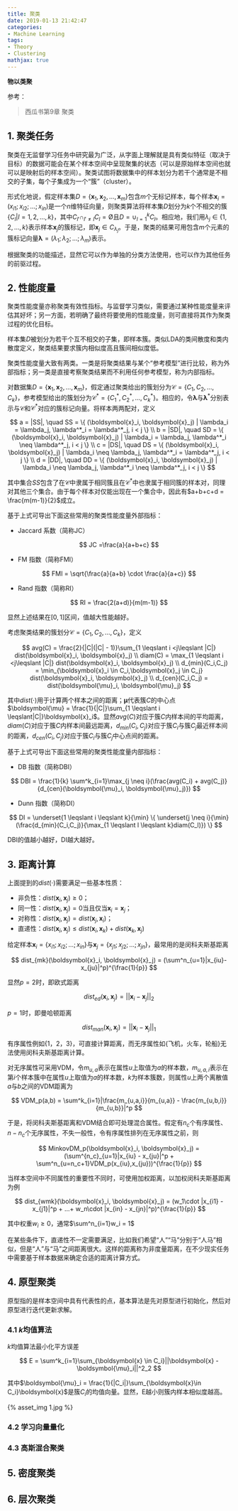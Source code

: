 ```yaml
---
title: 聚类
date: 2019-01-13 21:42:47
categories:
- Machine Learning
tags:
- Theory
- Clustering
mathjax: true
---
```


**物以类聚**

参考：

> 西瓜书第9章 聚类

## 1. 聚类任务

聚类在无监督学习任务中研究最为广泛，从字面上理解就是具有类似特征（取决于目标）的数据可能会在某个样本空间中呈现聚集的状态（可以是原始样本空间也就可以是映射后的样本空间）。聚类试图将数据集中的样本划分为若干个通常是不相交的子集，每个子集成为一个“簇”（cluster）。

形式化地说，假定样本集$D = \{ \boldsymbol{x}_1, \boldsymbol{x}_2,...,\boldsymbol{x}_m \}$包含$m$个无标记样本，每个样本$\boldsymbol{x}_i = (x_{i1};x_{i2};...;x_{in})$是一个$n$维特征向量，则聚类算法将样本集$D$划分为$k$个不相交的簇$\{ C_l|l = 1,2,...,k \}$，其中$C_{l'} \cap_{l'\neq l} C_l = \text{\O}$且$D = \cup^k_{l=1}C_l$。相应地，我们用$\lambda_j \in \{ 1,2,...,k \}$表示样本$\boldsymbol{x}_j$的簇标记，即$\boldsymbol{x}_j \in C_{\lambda_j}$。于是，聚类的结果可用包含$m$个元素的簇标记向量$\boldsymbol{\lambda} = (\lambda_1;\lambda_2;...;\lambda_m)$表示。

根据聚类的功能描述，显然它可以作为单独的分类方法使用，也可以作为其他任务的前驱过程。

## 2. 性能度量

聚类性能度量亦称聚类有效性指标。与监督学习类似，需要通过某种性能度量来评估其好坏；另一方面，若明确了最终将要使用的性能度量，则可直接将其作为聚类过程的优化目标。

样本集$D$被划分为若干个互不相交的子集，即样本簇。类似LDA的类间散度和类内散度定义，聚类结果要求簇内相似度高且簇间相似度低。

聚类性能度量大致有两类。一类是将聚类结果与某个“参考模型”进行比较，称为外部指标；另一类是直接考察聚类结果而不利用任何参考模型，称为内部指标。

对数据集$D = \{ \boldsymbol{x}_1, \boldsymbol{x}_2,...,\boldsymbol{x}_m \}$，假定通过聚类给出的簇划分为$\mathcal{C} = \{ C_1, C_2,...,C_k \}$，参考模型给出的簇划分为$\mathcal{C}^* = \{ C_1^*, C_2^*,...,C_k^* \}$。相应的，令$\boldsymbol{\lambda}$与$\boldsymbol{\lambda}^*$分别表示与$\mathcal{C}$和$\mathcal{C}^*$对应的簇标记向量。将样本两两配对，定义

$$
a = |SS|, \quad SS = \{ (\boldsymbol{x}_i, \boldsymbol{x}_j) | \lambda_i = \lambda_j, \lambda^*_i = \lambda^*_j, i < j \}
\\
b = |SD|, \quad SD = \{ (\boldsymbol{x}_i, \boldsymbol{x}_j) | \lambda_i = \lambda_j, \lambda^*_i \neq \lambda^*_j, i < j \}
\\
c = |DS|, \quad DS = \{ (\boldsymbol{x}_i, \boldsymbol{x}_j) | \lambda_i \neq \lambda_j, \lambda^*_i = \lambda^*_j, i < j \}
\\
d = |DD|, \quad DD = \{ (\boldsymbol{x}_i, \boldsymbol{x}_j) | \lambda_i \neq \lambda_j, \lambda^*_i \neq \lambda^*_j, i < j \}
$$

其中集合$SS$包含了在$\mathcal{C}$中隶属于相同簇且在$\mathcal{C}^*$中也隶属于相同簇的样本对，同理对其他三个集合。由于每个样本对仅能出现在一个集合中，因此有$a+b+c+d = \frac{m(m-1)}{2}$成立。

基于上式可导出下面这些常用的聚类性能度量外部指标：

* Jaccard 系数（简称JC）

$$
JC =\frac{a}{a+b+c}
$$

* FM 指数（简称FMI）

$$
FMI = \sqrt{\frac{a}{a+b} \cdot \frac{a}{a+c}}
$$

* Rand 指数（简称RI）

$$
RI = \frac{2(a+d)}{m(m-1)}
$$

显然上述结果在$[0,1]$区间，值越大性能越好。

考虑聚类结果的簇划分$\mathcal{C} = \{ C_1,C_2,...,C_k \}$，定义

$$
avg(C) = \frac{2}{|C|(|C| - 1)}\sum_{1 \leqslant i <j\leqslant |C|} dist(\boldsymbol{x}_i, \boldsymbol{x}_j)
\\
diam(C) = \max_{1 \leqslant i <j\leqslant |C|} dist(\boldsymbol{x}_i, \boldsymbol{x}_j)
\\
d_{min}(C_i,C_j) = \min_{\boldsymbol{x}_i \in C_i,\boldsymbol{x}_j \in C_j} dist(\boldsymbol{x}_i, \boldsymbol{x}_j)
\\
d_{cen}(C_i,C_j) = dist(\boldsymbol{\mu}_i, \boldsymbol{\mu}_j)
$$

其中$dist(\cdot)$用于计算两个样本之间的距离；$\boldsymbol{\mu}$代表簇$C$的中心点$\boldsymbol{\mu} = \frac{1}{|C|}\sum_{1 \leqslant i \leqslant|C|}\boldsymbol{x}_i$。显然$avg(C)$对应于簇$C$内样本间的平均距离，$diam(C)$对应于簇$C$内样本间最远距离，$d_{min}(C_i,C_j)$对应于簇$C_i$与簇$C_j$最近样本间的距离，$d_{cen}(C_i,C_j)$对应于簇$C_i$与簇$C_j$中心点间的距离。

基于上式可导出下面这些常用的聚类性能度量内部指标：

* DB 指数（简称DBI）

$$
DBI = \frac{1}{k} \sum^k_{i=1}\max_{j \neq i}(\frac{avg(C_i) + avg(C_j)}{d_{cen}(\boldsymbol{\mu}_i, \boldsymbol{\mu}_j)})
$$

* Dunn 指数（简称DI）

$$
DI = \underset{1 \leqslant i \leqslant k}{\min} \{ \underset{j \neq i}{\min} (\frac{d_{min}(C_i,C_j)}{\max_{1 \leqslant l \leqslant k}diam(C_l)}) \}
$$

DBI的值越小越好，DI越大越好。

## 3. 距离计算

上面提到的$dist(\cdot)$需要满足一些基本性质：

* 非负性：$dist(\boldsymbol{x}_i, \boldsymbol{x}_j) \geqslant 0$；
* 同一性：$dist(\boldsymbol{x}_i, \boldsymbol{x}_j) = 0$当且仅当$\boldsymbol{x}_i= \boldsymbol{x}_j$；
* 对称性：$dist(\boldsymbol{x}_i, \boldsymbol{x}_j) = dist(\boldsymbol{x}_j, \boldsymbol{x}_i)$；
* 直递性：$dist(\boldsymbol{x}_i, \boldsymbol{x}_j) \leqslant dist(\boldsymbol{x}_i, \boldsymbol{x}_k) + dist(\boldsymbol{x}_k, \boldsymbol{x}_j)$

给定样本$\boldsymbol{x}_i = \{ x_{i1};x_{i2};...;x_{in} \}$与$\boldsymbol{x}_j = \{ x_{j1};x_{j2};...;x_{jn} \}$，最常用的是闵科夫斯基距离

$$
dist_{mk}(\boldsymbol{x}_i, \boldsymbol{x}_j) = (\sum^n_{u=1}|x_{iu}-x_{ju}|^p)^{\frac{1}{p}}
$$

显然$p=2$时，即欧式距离

$$
dist_{ed}(\boldsymbol{x}_i, \boldsymbol{x}_j) = ||\boldsymbol{x}_i- \boldsymbol{x}_j||_2
$$

$p=1$时，即曼哈顿距离

$$
dist_{man}(\boldsymbol{x}_i, \boldsymbol{x}_j) = ||\boldsymbol{x}_i- \boldsymbol{x}_j||_1
$$

有序属性例如{1，2，3}，可直接计算距离，而无序属性如{飞机，火车，轮船}无法使用闵科夫斯基距离计算。

对无序属性可采用VDM，令$m_{u,a}$表示在属性$u$上取值为$a$的样本数，$m_{u,a,i}$表示在第$i$个样本簇中在属性$u$上取值为$a$的样本数，$k$为样本簇数，则属性$u$上两个离散值$a$与$b$之间的VDM距离为

$$
VDM_p(a,b) = \sum^k_{i=1}|\frac{m_{u,a,i}}{m_{u,a}} - \frac{m_{u,b,i}}{m_{u,b}}|^p
$$

于是，将闵科夫斯基距离和VDM结合即可处理混合属性。假定有$n_c$个有序属性、$n-n_c$个无序属性，不失一般性，令有序属性排列在无序属性之前，则

$$
MinkovDM_p(\boldsymbol{x}_i, \boldsymbol{x}_j) = (\sum^{n_c}_{u=1}|x_{iu} - x_{ju}|^p + \sum^n_{u=n_c+1}VDM_p(x_{iu},x_{ju}))^{\frac{1}{p}}
$$

当样本空间中不同属性的重要性不同时，可使用加权距离，以加权闵科夫斯基距离为例

$$
dist_{wmk}(\boldsymbol{x}_i, \boldsymbol{x}_j) = (w_1\cdot |x_{i1} - x_{j1}|^p + ...+ w_n\cdot |x_{in} - x_{jn}|^p)^{\frac{1}{p}}
$$

其中权重$w_i \geqslant 0$，通常$\sum^n_{i=1}w_i = 1$

在某些条件下，直递性不一定需要满足，比如我们希望“人”“马”分别于“人马”相似，但是“人”与“马”之间距离很大。这样的距离称为非度量距离，在不少现实任务中需要基于样本数据来确定合适的距离计算方式。

## 4. 原型聚类

原型指的是样本空间中具有代表性的点，基本算法是先对原型进行初始化，然后对原型进行迭代更新求解。

### 4.1 $k$均值算法

$k$均值算法最小化平方误差

$$
E = \sum^k_{i=1}\sum_{\boldsymbol{x} \in C_i}||\boldsymbol{x} - \boldsymbol{\mu}_i||^2_2
$$

其中$\boldsymbol{\mu}_i = \frac{1}{|C_i|}\sum_{\boldsymbol{x}\in C_i}\boldsymbol{x}$是簇$C_i$的均值向量。显然，E越小则簇内样本相似度越高。

{% asset_img 1.jpg %}




### 4.2 学习向量量化



### 4.3 高斯混合聚类











## 5. 密度聚类











## 6. 层次聚类
















